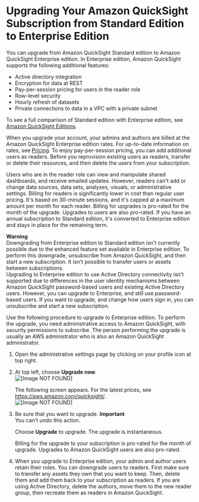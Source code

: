 # Upgrading Your Amazon QuickSight Subscription from Standard Edition to Enterprise Edition<a name="upgrading-subscription"></a>

You can upgrade from Amazon QuickSight Standard edition to Amazon QuickSight Enterprise edition\. In Enterprise edition, Amazon QuickSight supports the following additional features:
+ Active directory integration 
+ Encryption for data at REST 
+ Pay\-per\-session pricing for users in the reader role 
+ Row\-level security 
+ Hourly refresh of datasets 
+ Private connections to data in a VPC with a private subnet 

To see a full comparison of Standard edition with Enterprise edition, see [Amazon QuickSight Editions](https://aws.amazon.com/quicksight/resource-library/editions/)\.

When you upgrade your account, your admins and authors are billed at the Amazon QuickSight Enterprise edition rates\. For up\-to\-date information on rates, see [Pricing](https://aws.amazon.com/quicksight/#Pricing)\. To enjoy pay\-per\-session pricing, you can add additional users as readers\. Before you reprovision existing users as readers, transfer or delete their resources, and then delete the users from your subscription\. 

Users who are in the reader role can view and manipulate shared dashboards, and receive emailed updates\. However, readers can't add or change data sources, data sets, analyses, visuals, or administrative settings\. Billing for readers is significantly lower in cost than regular user pricing\. It's based on 30\-minute sessions, and it's capped at a maximum amount per month for each reader\. Billing for upgrades is pro\-rated for the month of the upgrade\. Upgrades to users are also pro\-rated\. If you have an annual subscription to Standard edition, it's converted to Enterprise edition and stays in place for the remaining term\.

**Warning**  
Downgrading from Enterprise edition to Standard edition isn't currently possible due to the enhanced feature set available in Enterprise edition\. To perform this downgrade, unsubscribe from Amazon QuickSight, and then start a new subscription\. It isn't possible to transfer users or assets between subscriptions\.   
Upgrading to Enterprise edition to use Active Directory connectivity isn't supported due to differences in the user identity mechanisms between Amazon QuickSight password\-based users and existing Active Directory users\.  However, you can upgrade to Enterprise, and still use password\-based users\. If you want to upgrade, and change how users sign in, you can unsubscribe and start a new subscription\.

Use the following procedure to upgrade to Enterprise edition\. To perform the upgrade, you need administrative access to Amazon QuickSight, with security permissions to subscribe\. The person performing the upgrade is usually an AWS administrator who is also an Amazon QuickSight administrator\. 

1. Open the administrative settings page by clicking on your profile icon at top right\.

1. At top left, choose **Upgrade now**\.  
![\[Image NOT FOUND\]](http://docs.aws.amazon.com/quicksight/latest/user/images/admin-page-upgrade-now.png)

   The following screen appears\. For the latest prices, see [https://aws\.amazon\.com/quicksight/](https://aws.amazon.com/quicksight/)\.  
![\[Image NOT FOUND\]](http://docs.aws.amazon.com/quicksight/latest/user/images/upgrade-to-enterprise-edition.png)

1. Be sure that you want to upgrade\.
**Important**  
You can't undo this action\.

   Choose **Upgrade** to upgrade\. The upgrade is instantaneous\.

   Billing for the upgrade to your subscription is pro\-rated for the month of upgrade\. Upgrades to Amazon QuickSight users are also pro\-rated\.

1. When you upgrade to Enterprise edition, your admin and author users retain their roles\. You can downgrade users to readers\. First make sure to transfer any assets they own that you want to keep\. Then, delete them and add them back to your subscription as readers\. If you are using Active Directory, delete the authors, move them to the new reader group, then recreate them as readers in Amazon QuickSight\. 
